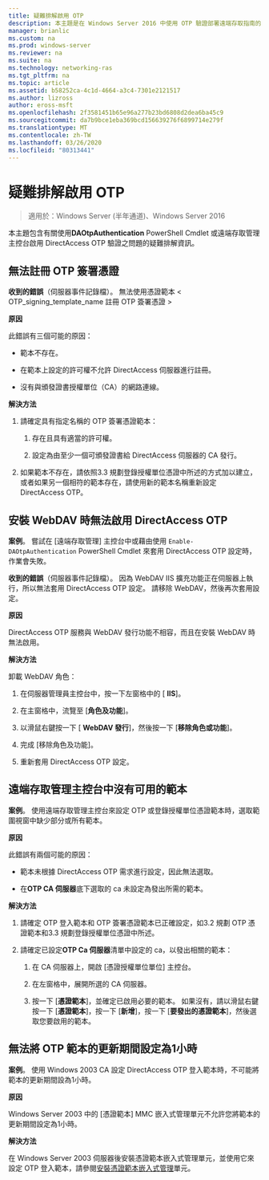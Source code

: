 ```yaml
---
title: 疑難排解啟用 OTP
description: 本主題是在 Windows Server 2016 中使用 OTP 驗證部署遠端存取指南的一部分。
manager: brianlic
ms.custom: na
ms.prod: windows-server
ms.reviewer: na
ms.suite: na
ms.technology: networking-ras
ms.tgt_pltfrm: na
ms.topic: article
ms.assetid: b58252ca-4c1d-4664-a3c4-7301e2121517
ms.author: lizross
author: eross-msft
ms.openlocfilehash: 2f3581451b65e96a277b23bd6808d2dea6ba45c9
ms.sourcegitcommit: da7b9bce1eba369bcd156639276f6899714e279f
ms.translationtype: MT
ms.contentlocale: zh-TW
ms.lasthandoff: 03/26/2020
ms.locfileid: "80313441"
---
```

# <a name="troubleshooting-enabling-otp"></a>疑難排解啟用 OTP

>適用於：Windows Server (半年通道)、Windows Server 2016

本主題包含有關使用**DAOtpAuthentication** PowerShell Cmdlet 或遠端存取管理主控台啟用 DirectAccess OTP 驗證之問題的疑難排解資訊。
  
## <a name="failed-to-enroll-the-otp-signing-certificate"></a>無法註冊 OTP 簽署憑證  
**收到的錯誤**（伺服器事件記錄檔）。 無法使用憑證範本 < OTP_signing_template_name 註冊 OTP 簽署憑證 >  
  
**原因**  
  
此錯誤有三個可能的原因：  
  
-   範本不存在。  
  
-   在範本上設定的許可權不允許 DirectAccess 伺服器進行註冊。  
  
-   沒有與頒發證書授權單位（CA）的網路連線。  
  
**解決方法**  
  
1.  請確定具有指定名稱的 OTP 簽署憑證範本：  
  
    1.  存在且具有適當的許可權。  
  
    2.  設定為由至少一個可頒發證書給 DirectAccess 伺服器的 CA 發行。  
  
2.  如果範本不存在，請依照3.3 規劃登錄授權單位憑證中所述的方式加以建立，或者如果另一個相符的範本存在，請使用新的範本名稱重新設定 DirectAccess OTP。  
  
## <a name="failed-to-enable-directaccess-otp-when-webdav-is-installed"></a>安裝 WebDAV 時無法啟用 DirectAccess OTP  
**案例**。 嘗試在 [遠端存取管理] 主控台中或藉由使用 `Enable-DAOtpAuthentication` PowerShell Cmdlet 來套用 DirectAccess OTP 設定時，作業會失敗。  
  
**收到的錯誤**（伺服器事件記錄檔）。 因為 WebDAV IIS 擴充功能正在伺服器上執行，所以無法套用 DirectAccess OTP 設定。 請移除 WebDAV，然後再次套用設定。  
  
**原因**  
  
DirectAccess OTP 服務與 WebDAV 發行功能不相容，而且在安裝 WebDAV 時無法啟用。  
  
**解決方法**  
  
卸載 WebDAV 角色：  
  
1.  在伺服器管理員主控台中，按一下左窗格中的 [ **IIS**]。  
  
2.  在主窗格中，流覽至 [**角色及功能**]。  
  
3.  以滑鼠右鍵按一下 [ **WebDAV 發行**]，然後按一下 [**移除角色或功能**]。  
  
4.  完成 [移除角色及功能]。  
  
5.  重新套用 DirectAccess OTP 設定。  
  
## <a name="no-templates-available-in-the-remote-access-management-console"></a>遠端存取管理主控台中沒有可用的範本  
**案例**。 使用遠端存取管理主控台來設定 OTP 或登錄授權單位憑證範本時，選取範圍視窗中缺少部分或所有範本。  
  
**原因**  
  
此錯誤有兩個可能的原因：  
  
-   範本未根據 DirectAccess OTP 需求進行設定，因此無法選取。  
  
-   在**OTP CA 伺服器**底下選取的 ca 未設定為發出所需的範本。  
  
**解決方法**  
  
1.  請確定 OTP 登入範本和 OTP 簽署憑證範本已正確設定，如3.2 規劃 OTP 憑證範本和3.3 規劃登錄授權單位憑證中所述。  
  
2.  請確定已設定**OTP Ca 伺服器**清單中設定的 ca，以發出相關的範本：  
  
    1.  在 CA 伺服器上，開啟 [憑證授權單位單位] 主控台。  
  
    2.  在左窗格中，展開所選的 CA 伺服器。  
  
    3.  按一下 [**憑證範本**]，並確定已啟用必要的範本。 如果沒有，請以滑鼠右鍵按一下 [**憑證範本**]，按一下 [**新增**]，按一下 [**要發出的憑證範本**]，然後選取您要啟用的範本。  
  
## <a name="cannot-set-renewal-period-of-otp-template-to-1-hour"></a>無法將 OTP 範本的更新期間設定為1小時  
**案例**。 使用 Windows 2003 CA 設定 DirectAccess OTP 登入範本時，不可能將範本的更新期間設為1小時。  
  
**原因**  
  
Windows Server 2003 中的 [憑證範本] MMC 嵌入式管理單元不允許您將範本的更新期間設定為1小時。  
  
**解決方法**  
  
在 Windows Server 2003 伺服器後安裝憑證範本嵌入式管理單元，並使用它來設定 OTP 登入範本，請參閱[安裝憑證範本嵌入式管理](https://technet.microsoft.com/library/cc732445.aspx)單元。  
  


